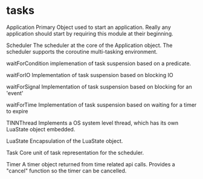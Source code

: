 tasks
=====

Application
Primary Object used to start an application.  Really any application should start by requiring this module at their beginning.

Scheduler
The scheduler at the core of the Application object.  The scheduler supports the coroutine multi-tasking environment.

waitForCondition
implemenation of task suspension based on a predicate.

waitForIO
Implementation of task suspension based on blocking IO

waitForSignal
Implementation of task suspension based on blocking for an 'event'

waitForTime
Implementation of task suspension based on waiting for a timer to expire


TINNThread
Implements a OS system level thread, which has its own LuaState object embedded.

LuaState
Encapsulation of the LuaState object.

Task
Core unit of task representation for the scheduler.

Timer
A timer object returned from time related api calls.  Provides a "cancel"  function so the timer can be cancelled.